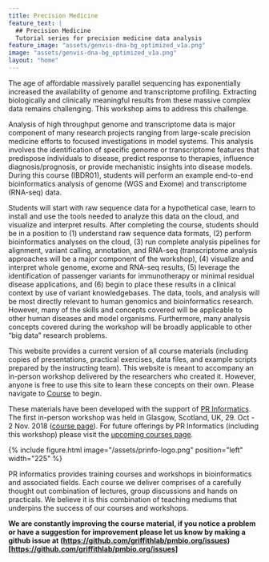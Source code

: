 ```yaml
---
title: Precision Medicine
feature_text: |
  ## Precision Medicine
  Tutorial series for precision medicine data analysis
feature_image: "assets/genvis-dna-bg_optimized_v1a.png"
image: "assets/genvis-dna-bg_optimized_v1a.png"
layout: "home"
---
```


The age of affordable  massively parallel sequencing has exponentially increased the availability of genome and transcriptome profiling. Extracting biologically and clinically meaningful results from these massive complex data remains challenging. This workshop aims to address this challenge.

Analysis of high throughput genome and transcriptome data is major component of many research projects ranging from large-scale precision medicine efforts to focused investigations in model systems. This analysis involves the identification of specific genome or transcriptome features that predispose individuals to disease, predict response to therapies, influence diagnosis/prognosis, or provide mechanistic insights into disease models. During this course (IBDR01), students will perform an example end-to-end bioinformatics analysis of genome (WGS and Exome) and transcriptome (RNA-seq) data.

Students will start with raw sequence data for a hypothetical case, learn to install and use the tools needed to analyze this data on the cloud, and visualize and interpret results. After completing the course, students should be in a position to (1) understand raw sequence data formats, (2) perform bioinformatics analyses on the cloud, (3) run complete analysis pipelines for alignment, variant calling, annotation, and RNA-seq (transcriptome analysis approaches will be a major component of the workshop), (4) visualize and interpret whole genome, exome and RNA-seq results, (5) leverage the identification of passenger variants for immunotherapy or minimal residual disease applications, and (6) begin to place these results in a clinical context by use of variant knowledgebases. The data, tools, and analysis will be most directly relevant to human genomics and bioinformatics research. However, many of the skills and concepts covered will be applicable to other human diseases and model organisms. Furthermore, many analysis concepts covered during the workshop will be broadly applicable to other “big data” research problems.

This website provides a current version of all course materials (including copies of presentations, practical exercises, data files, and example scripts prepared by the instructing team). This website is meant to accompany an in-person workshop delivered by the researchers who created it. However, anyone is free to use this site to learn these concepts on their own. Please navigate to [Course](http://pmbio.org/course/) to begin.

These materials have been developed with the support of [PR Informatics](https://www.prinformatics.com/). The first in-person workshop was held in Glasgow, Scotland, UK, 29. Oct - 2 Nov. 2018 ([course page](https://www.prinformatics.com/course/introduction-to-bioinformatics-for-dna-and-rna-sequence-analysis-ibdr01/)). For future offerings by PR Informatics (including this workshop) please visit the [upcoming courses page](https://www.prinformatics.com/courses/).

{% include figure.html image="/assets/prinfo-logo.png" position="left" width="225" %}

PR informatics provides training courses and workshops in bioinformatics and associated fields. Each course we deliver comprises of a carefully thought out combination of lectures, group discussions and hands on practicals. We believe it is this combination of teaching mediums that underpins the success of our courses and workshops.

**We are constantly improving the course material, if you notice a problem or have a suggestion for improvement please let us know by making a github issue at (https://github.com/griffithlab/pmbio.org/issues)[https://github.com/griffithlab/pmbio.org/issues]**
